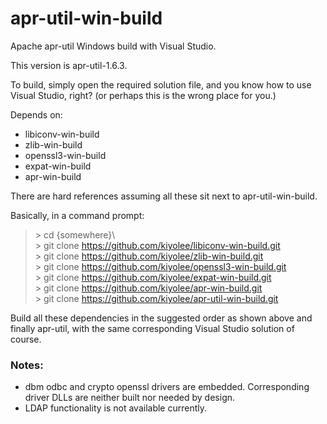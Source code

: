 # apr-util-win-build

Apache apr-util Windows build with Visual Studio.

This version is apr-util-1.6.3.

To build, simply open the required solution file, and
you know how to use Visual Studio, right?
(or perhaps this is the wrong place for you.)

Depends on:
* libiconv-win-build  
* zlib-win-build  
* openssl3-win-build  
* expat-win-build  
* apr-win-build  

There are hard references assuming all these sit next to apr-util-win-build.

Basically, in a command prompt:

> \> cd {somewhere}\\  
> \> git clone https://github.com/kiyolee/libiconv-win-build.git  
> \> git clone https://github.com/kiyolee/zlib-win-build.git  
> \> git clone https://github.com/kiyolee/openssl3-win-build.git  
> \> git clone https://github.com/kiyolee/expat-win-build.git  
> \> git clone https://github.com/kiyolee/apr-win-build.git  
> \> git clone https://github.com/kiyolee/apr-util-win-build.git  

Build all these dependencies in the suggested order as shown above and finally apr-util, with the same corresponding Visual Studio solution of course.

### Notes:

* dbm odbc and crypto openssl drivers are embedded. Corresponding driver DLLs are neither built nor needed by design.
* LDAP functionality is not available currently.
